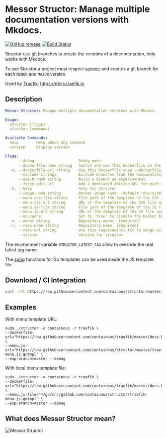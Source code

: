 # Messor Structor: Manage multiple documentation versions with Mkdocs.

[![GitHub release](https://img.shields.io/github/release/containous/structor.svg)](https://github.com/containous/structor/releases/latest)
[![Build Status](https://travis-ci.org/containous/structor.svg?branch=master)](https://travis-ci.org/containous/structor)

Structor use git branches to create the versions of a documentation, only works with Mkdocs.

To use Structor a project must respect [semver](https://semver.org) and creates a git branch for each `MINOR` and `MAJOR` version.

Used by [Traefik](https://github.com/containous/traefik): https://docs.traefik.io

## Description

```yaml
Messor Structor: Manage multiple documentation versions with Mkdocs.

Usage:
  structor [flags]
  structor [command]

Available Commands:
  help        Help about any command
  version     Display version

Flags:
      --debug                    Debug mode.
      --dockerfile-name string   Search and use this Dockerfile in the repository (in './docs/' or in './') for building documentation. (default "docs.Dockerfile")
  -d, --dockerfile-url string    Use this Dockerfile when --dockerfile-name is not found. Can be a file path. [required]
      --exclude strings          Exclude branches from the documentation generation.
      --exp-branch string        Build a branch as experimental.
      --force-edit-url           Add a dedicated edition URL for each version.
  -h, --help                     help for structor
      --image-name string        Docker image name. (default "doc-site")
      --menu.css-file string     File path of the template of the CSS file use for the multi version menu.
      --menu.css-url string      URL of the template of the CSS file use for the multi version menu.
      --menu.js-file string      File path of the template of the JS file use for the multi version menu.
      --menu.js-url string       URL of the template of the JS file use for the multi version menu.
      --no-cache                 Set to 'true' to disable the Docker build cache.
  -o, --owner string             Repository owner. [required]
  -r, --repo-name string         Repository name. [required]
      --rqts-url string          Use this requirements.txt to merge with the current requirements.txt. Can be a file path.
      --version                  version for structor
```

The environment variable `STRUCTOR_LATEST_TAG` allow to override the real latest tag name.

The [sprig](http://masterminds.github.io/sprig/) functions for Go templates can be used inside the JS template file.

## Download / CI Integration

```bash
curl -sfL https://raw.githubusercontent.com/containous/structor/master/godownloader.sh | bash -s -- -b $GOPATH/bin v1.7.0
```

<!--
To generate the script:

```bash
godownloader --repo=containous/structor -o godownloader.sh

# or

godownloader --repo=containous/structor > godownloader.sh
```
-->

## Examples

With menu template URL:

```shell
sudo ./structor -o containous -r traefik \
--dockerfile-url="https://raw.githubusercontent.com/containous/traefik/master/docs.Dockerfile" \
--menu.js-url="https://raw.githubusercontent.com/containous/structor/master/traefik-menu.js.gotmpl" \
--exp-branch=master --debug
```

With local menu template file:

```shell
sudo ./structor -o containous -r traefik \
--dockerfile-url="https://raw.githubusercontent.com/containous/traefik/master/docs.Dockerfile" \
--menu.js-file="~/go/src/github.com/containous/structor/traefik-menu.js.gotmpl" \
--exp-branch=master --debug
```

## What does Messor Structor mean? 

![Messor Structor](http://www.antwiki.org/wiki/images/8/8d/Messor_structor_antweb1008070_h_1_high.jpg)
